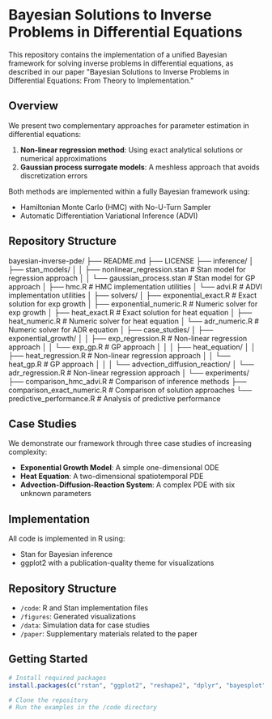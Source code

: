 # Bayesian Solutions to Inverse Problems in Differential Equations

This repository contains the implementation of a unified Bayesian framework for solving inverse problems in differential equations, as described in our paper "Bayesian Solutions to Inverse Problems in Differential Equations: From Theory to Implementation."

## Overview

We present two complementary approaches for parameter estimation in differential equations:

1. **Non-linear regression method**: Using exact analytical solutions or numerical approximations
2. **Gaussian process surrogate models**: A meshless approach that avoids discretization errors

Both methods are implemented within a fully Bayesian framework using:
- Hamiltonian Monte Carlo (HMC) with No-U-Turn Sampler
- Automatic Differentiation Variational Inference (ADVI)

## Repository Structure

bayesian-inverse-pde/
├── README.md
├── LICENSE
├── inference/
│   ├── stan_models/
│   │   ├── nonlinear_regression.stan  # Stan model for regression approach
│   │   └── gaussian_process.stan      # Stan model for GP approach
│   ├── hmc.R                          # HMC implementation utilities
│   └── advi.R                         # ADVI implementation utilities
│
├── solvers/
│   ├── exponential_exact.R            # Exact solution for exp growth
│   ├── exponential_numeric.R          # Numeric solver for exp growth
│   ├── heat_exact.R                   # Exact solution for heat equation
│   ├── heat_numeric.R                 # Numeric solver for heat equation
│   └── adr_numeric.R                  # Numeric solver for ADR equation
│
├── case_studies/
│   ├── exponential_growth/
│   │   ├── exp_regression.R           # Non-linear regression approach
│   │   └── exp_gp.R                   # GP approach
│   │
│   ├── heat_equation/
│   │   ├── heat_regression.R          # Non-linear regression approach
│   │   └── heat_gp.R                  # GP approach
│   │
│   └── advection_diffusion_reaction/
│       └── adr_regression.R           # Non-linear regression approach
│
└── experiments/
    ├── comparison_hmc_advi.R          # Comparison of inference methods
    ├── comparison_exact_numeric.R     # Comparison of solution approaches
    └── predictive_performance.R       # Analysis of predictive performance

## Case Studies

We demonstrate our framework through three case studies of increasing complexity:

- **Exponential Growth Model**: A simple one-dimensional ODE
- **Heat Equation**: A two-dimensional spatiotemporal PDE
- **Advection-Diffusion-Reaction System**: A complex PDE with six unknown parameters

## Implementation

All code is implemented in R using:
- Stan for Bayesian inference
- ggplot2 with a publication-quality theme for visualizations

## Repository Structure

- `/code`: R and Stan implementation files
- `/figures`: Generated visualizations
- `/data`: Simulation data for case studies
- `/paper`: Supplementary materials related to the paper

## Getting Started

```r
# Install required packages
install.packages(c("rstan", "ggplot2", "reshape2", "dplyr", "bayesplot", "patchwork"))

# Clone the repository
# Run the examples in the /code directory
